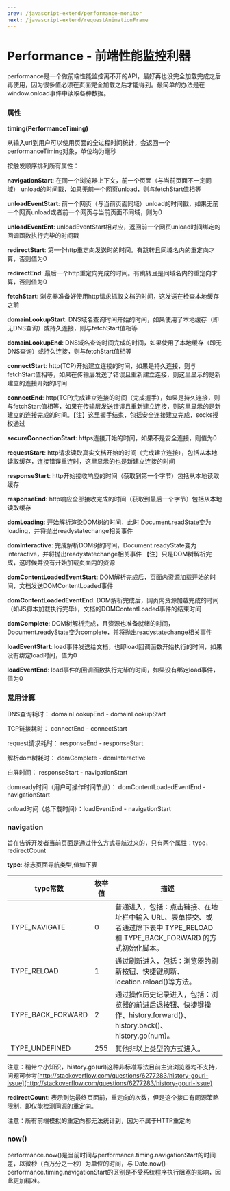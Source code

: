 ```yaml
---
prev: /javascript-extend/performance-monitor
next: /javascript-extend/requestAnimationFrame
---
```


# Performance - 前端性能监控利器

performance是一个做前端性能监控离不开的API，最好再也没完全加载完成之后再使用，因为很多值必须在页面完全加载之后才能得到。最简单的办法是在window.onload事件中读取各种数据。

### 属性

**timing(PerformanceTiming)**

从输入url到用户可以使用页面的全过程时间统计，会返回一个performanceTiming对象，单位均为毫秒



按触发顺序排列所有属性：

**navigationStart**: 在同一个浏览器上下文，前一个页面（与当前页面不一定同域） unload的时间戳，如果无前一个网页unload，则与fetchStart值相等

**unloadEventStart**: 前一个网页（与当前页面同域）unload的时间戳，如果无前一个网页unload或者前一个网页与当前页面不同域，则为0

**unloadEventEnt**: unloadEventStart相对应，返回前一个网页unload时间绑定的回调函数执行完毕的时间戳

**redirectStart**: 第一个http重定向发送时的时间。有跳转且同域名内的重定向才算，否则值为0

**redirectEnd**: 最后一个http重定向完成的时间。有跳转且是同域名内的重定向才算，否则值为0

**fetchStart**: 浏览器准备好使用http请求抓取文档的时间，这发送在检查本地缓存之前

**domainLookupStart**: DNS域名查询时间开始的时间，如果使用了本地缓存（即无DNS查询）或持久连接，则与fetchStart值相等

**domainLookupEnd**: DNS域名查询时间完成的时间，如果使用了本地缓存（即无DNS查询）或持久连接，则与fetchStart值相等

**connectStart**: http(TCP)开始建立连接的时间，如果是持久连接，则与fetchStart值相等，如果在传输层发送了错误且重新建立连接，则这里显示的是新建立的连接开始的时间

**connectEnd**:  http(TCP)完成建立连接的时间（完成握手），如果是持久连接，则与fetchStart值相等，如果在传输层发送错误且重新建立连接，则这里显示的是新建立的连接完成的时间。【注】这里握手结束，包括安全连接建立完成，socks授权通过


**secureConnectionStart**: https连接开始的时间，如果不是安全连接，则值为0

**requestStart**: http请求读取真实文档开始的时间（完成建立连接），包括从本地读取缓存，连接错误重连时，这里显示的也是新建立连接的时间


**responseStart**: http开始接收响应的时间（获取到第一个字节）包括从本地读取缓存

**responseEnd**: http响应全部接收完成的时间（获取到最后一个字节）包括从本地读取缓存

**domLoading**: 开始解析渲染DOM树的时间，此时 Document.readState变为loading，并将抛出readystatechange相关事件

**domInteractive**: 完成解析DOM树的时间，Document.readyState变为interactive，并将抛出readystatechange相关事件
【注】只是DOM树解析完成，这时候并没有开始加载页面内的资源

**domContentLoadedEventStart**: DOM解析完成后，页面内资源加载开始的时间，文档发送DOMContentLoaded事件

**domContentLoadedEventEnd**: DOM解析完成后，网页内资源加载完成的时间（如JS脚本加载执行完毕），文档的DOMContentLoaded事件的结束时间

**domComplete**: DOM树解析完成，且资源也准备就绪的时间，Document.readyState变为complete，并将抛出readystatechange相关事件

**loadEventStart**: load事件发送给文档，也即load回调函数开始执行的时间，如果没有绑定load时间，值为0

**loadEventEnd**: load事件的回调函数执行完毕的时间，如果没有绑定load事件，值为0

### 常用计算

DNS查询耗时： domainLookupEnd - domainLookupStart

TCP链接耗时： connectEnd - connectStart

request请求耗时： responseEnd - responseStart

解析dom树耗时： domComplete - domInteractive

白屏时间： responseStart - navigationStart

domready时间（用户可操作时间节点）： domContentLoadedEventEnd - navigationStart

onload时间（总下载时间）：loadEventEnd - navigationStart

### navigation

旨在告诉开发者当前页面是通过什么方式导航过来的，只有两个属性：type，redirectCount

**type**: 标志页面导航类型,值如下表

| type常数  | 枚举值  |                                   描述       |
| --------  | ------ | ------------------------------------------   | 
| TYPE_NAVIGATE	| 0	 | 普通进入，包括：点击链接、在地址栏中输入 URL、表单提交、或者通过除下表中 TYPE_RELOAD 和 TYPE_BACK_FORWARD 的方式初始化脚本。 |
| TYPE_RELOAD	 | 1	| 通过刷新进入，包括：浏览器的刷新按钮、快捷键刷新、location.reload()等方法。|
| TYPE_BACK_FORWARD	| 2	 | 通过操作历史记录进入，包括：浏览器的前进后退按钮、快捷键操作、history.forward()、history.back()、history.go(num)。 |
| TYPE_UNDEFINED	| 255	| 其他非以上类型的方式进入。 |

注意：稍带个小知识，history.go(url)这种非标准写法目前主流浏览器均不支持，问题可参考[http://stackoverflow.com/questions/6277283/history-gourl-issue](http://stackoverflow.com/questions/6277283/history-gourl-issue)


**redirectCount**: 表示到达最终页面前，重定向的次数，但是这个接口有同源策略限制，即仅能检测同源的重定向。

注意：所有前端模拟的重定向都无法统计到，因为不属于HTTP重定向

### now()

performance.now()是当前时间与performance.timing.navigationStart的时间差，以微秒（百万分之一秒）为单位的时间，与 Date.now()-performance.timing.navigationStart的区别是不受系统程序执行阻塞的影响，因此更加精准。